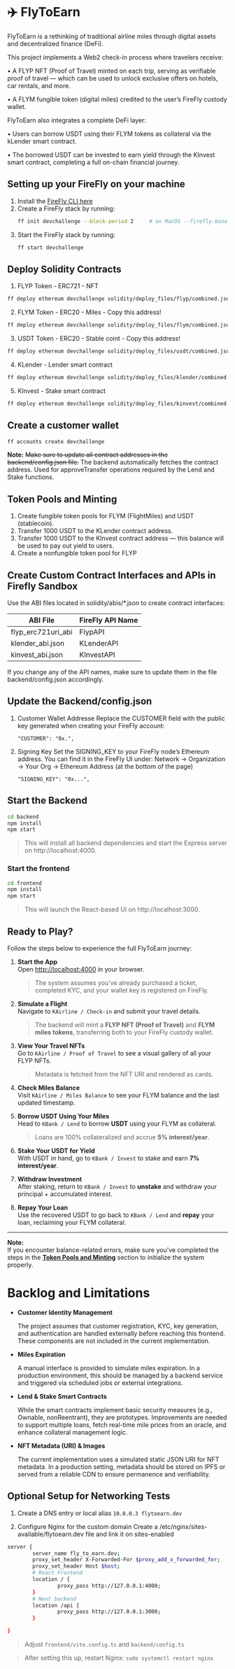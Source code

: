 # ✈️ FlyToEarn

FlyToEarn is a rethinking of traditional airline miles through digital assets and decentralized finance (DeFi).

This project implements a Web2 check-in process where travelers receive:

   •	A FLYP NFT (Proof of Travel) minted on each trip, serving as verifiable proof of travel — which can be used to unlock exclusive offers on hotels, car rentals, and more.

   •	A FLYM fungible token (digital miles) credited to the user’s FireFly custody wallet.

FlyToEarn also integrates a complete DeFi layer:

   •	Users can borrow USDT using their FLYM tokens as collateral via the kLender smart contract.

   •	The borrowed USDT can be invested to earn yield through the KInvest smart contract, completing a full on-chain financial journey.


## Setting up your FireFly on your machine

1. Install the [FireFly CLI here](https://github.com/hyperledger/firefly-cli?tab=readme-ov-file#install-the-cli)
2. Create a FireFly stack by running:
   ```bash
   ff init devchallenge --block-period 2     # on MacOS --firefly-base-port  5001 
   ```
3. Start the FireFly stack by running:
   ```bash
   ff start devchallenge
   ```

## Deploy Solidity Contracts

1. FLYP Token - ERC721 - NFT
```bash
ff deploy ethereum devchallenge solidity/deploy_files/flyp/combined.json
```

2. FLYM Token - ERC20 - Miles - Copy this address!
```bash
ff deploy ethereum devchallenge solidity/deploy_files/flym/combined.json
```

3. USDT Token - ERC20 - Stable coint - Copy this address!
```bash
ff deploy ethereum devchallenge solidity/deploy_files/usdt/combined.json
```

4. KLender - Lender smart contract 
```bash
ff deploy ethereum devchallenge solidity/deploy_files/klender/combined.json  "USDT_TOKEN_ADDRESS" "FLYM_TOTAL_ADDRESS" "SIGNING_KEY"
```

5. KInvest - Stake smart contract
```bash
ff deploy ethereum devchallenge solidity/deploy_files/kinvest/combined.json  "USDT_TOKEN_ADDRESS"
```

## Create a customer wallet 
```bash
ff accounts create devchallenge 
```

**Note:**
~~Make sure to update all contract addresses in the backend/config.json file.~~ 
The backend automatically fetches the contract address. Used for approveTransfer operations required by the Lend and Stake functions.

## Token Pools and Minting

1. Create fungible token pools for FLYM (FlightMiles) and USDT (stablecoin).
2. Transfer 1000 USDT to the KLender contract address.
3. Transfer 1000 USDT to the KInvest contract address — this balance will be used to pay out yield to users.
4. Create a nonfungible token pool for FLYP

##  Create Custom Contract Interfaces and APIs in Firefly Sandbox

Use the ABI files located in solidity/abis/*.json to create contract interfaces:


| ABI File               | FireFly API Name |
|------------------------|------------------|
| flyp_erc721uri_abi     | FlypAPI           |
| klender_abi.json       | KLenderAPI        |
| kinvest_abi.json       | KInvestAPI        |

 If you change any of the API names, make sure to update them in the file backend/config.json accordingly.

## Update the Backend/config.json 

1.	Customer Wallet Addresse
Replace the CUSTOMER field with the public key generated when creating your FireFly account:

      `"CUSTOMER": "0x.",`

2.	Signing Key
Set the SIGNING_KEY to your FireFly node’s Ethereum address.
You can find it in the FireFly UI under:
Network → Organization → Your Org → Ethereum Address (at the bottom of the page)

      `"SIGNING_KEY": "0x...", `



## Start the Backend

```bash
cd backend
npm install
npm start
```
 > This will install all backend dependencies and start the Express server on http://localhost:4000. 


### Start the frontend
```bash 
cd frontend
npm install
npm start
```
   > This will launch the React-based UI on http://localhost:3000.


## Ready to Play?

Follow the steps below to experience the full FlyToEarn journey:

1. **Start the App**  
   Open [http://localhost:4000](http://localhost:4000) in your browser.  
   > The system assumes you’ve already purchased a ticket, completed KYC, and your wallet key is registered on FireFly.

2. **Simulate a Flight**  
   Navigate to `KAirline / Check-in` and submit your travel details.  
   > The backend will mint a **FLYP NFT (Proof of Travel)** and **FLYM miles tokens**, transferring both to your FireFly custody wallet.

3. **View Your Travel NFTs**  
   Go to `KAirline / Proof of Travel` to see a visual gallery of all your FLYP NFTs.  
   > Metadata is fetched from the NFT URI and rendered as cards.

4. **Check Miles Balance**  
   Visit `KAirline / Miles Balance` to see your FLYM balance and the last updated timestamp.

5. **Borrow USDT Using Your Miles**  
   Head to `KBank / Lend` to borrow **USDT** using your FLYM as collateral.  
   > Loans are 100% collateralized and accrue **5% interest/year**.

6. **Stake Your USDT for Yield**  
   With USDT in hand, go to `KBank / Invest` to stake and earn **7% interest/year**.

7. **Withdraw Investment**  
   After staking, return to `KBank / Invest` to **unstake** and withdraw your principal + accumulated interest.

8. **Repay Your Loan**  
   Use the recovered USDT to go back to `KBank / Lend` and **repay** your loan, reclaiming your FLYM collateral.

---

**Note:**  
If you encounter balance-related errors, make sure you’ve completed the steps in the **[Token Pools and Minting](#-token-pools-and-minting)** section to initialize the system properly.


# Backlog and Limitations
- **Customer Identity Management** 

   The project assumes that customer registration, KYC, key generation, and authentication are handled externally before reaching this frontend. These components are not included in the current implementation.


- **Miles Expiration** 

   A manual interface is provided to simulate miles expiration. In a production environment, this should be managed by a backend service and triggered via scheduled jobs or external integrations.


- **Lend & Stake Smart Contracts**

   While the smart contracts implement basic security measures (e.g., Ownable, nonReentrant), they are prototypes. Improvements are needed to support multiple loans, fetch real-time mile prices from an oracle, and enhance collateral management logic.


- **NFT Metadata (URI) & Images**

   The current implementation uses a simulated static JSON URI for NFT metadata. In a production setting, metadata should be stored on IPFS or served from a reliable CDN to ensure permanence and verifiability.


## Optional Setup for Networking Tests

1. Create a DNS entry or local alias
   `10.0.0.3 flytoearn.dev`

2.	Configure Nginx for the custom domain
Create a /etc/nginx/sites-available/flytoearn.dev file and link it on sites-enabled

```bash
server {
        server_name fly_to_earn.dev;
        proxy_set_header X-Forwarded-For $proxy_add_x_forwarded_for;
        proxy_set_header Host $host;
        # React Frontend
        location / {         
                proxy_pass http://127.0.0.1:4000;
        }
        # Next backend
        location /api {
                proxy_pass http://127.0.0.1:3000;
        }

}
```
   > Adjust `frontend/vite.config.ts` and `backend/config.ts`

   > After setting this up, restart Nginx: `sudo systemctl restart nginx`